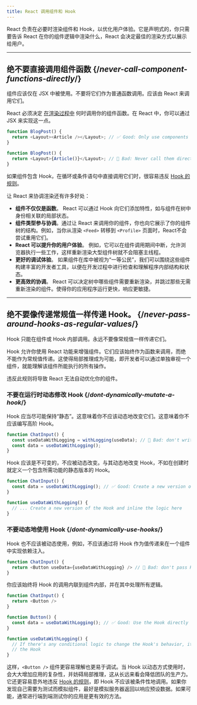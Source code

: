 ```yaml
---
title: React 调用组件和 Hook
---
```


<Intro>
React 负责在必要时渲染组件和 Hook，以优化用户体验。它是声明式的，你只需要告诉 React 在你的组件逻辑中渲染什么，React 会决定最佳的渲染方式以展示给用户。
</Intro>

<InlineToc />

---

## 绝不要直接调用组件函数 {/*never-call-component-functions-directly*/}
组件应该仅在 JSX 中被使用。不要将它们作为普通函数调用。应该由 React 来调用它们。

React 必须决定 [在渲染过程中](/reference/rules/components-and-hooks-must-be-pure#how-does-react-run-your-code) 何时调用你的组件函数。在 React 中，你可以通过 JSX 来实现这一点。

```js {2}
function BlogPost() {
  return <Layout><Article /></Layout>; // ✅ Good: Only use components in JSX
}
```

```js {2}
function BlogPost() {
  return <Layout>{Article()}</Layout>; // 🔴 Bad: Never call them directly
}
```

如果组件包含 Hook，在循环或条件语句中直接调用它们时，很容易违反 [Hook 的规则](/reference/rules/rules-of-hooks)。

让 React 来协调渲染还有许多好处：

* **组件不仅仅是函数**。 React 可以通过 Hook 向它们添加特性，如与组件在树中身份相关联的局部状态。
* **组件类型参与协调**。通过让 React 来调用你的组件，你也向它展示了你的组件树的结构。例如，当你从渲染 `<Feed>` 转移到 `<Profile>` 页面时，React不会尝试重用它们。
* **React 可以提升你的用户体验**。 例如，它可以在组件调用期间中断，允许浏览器执行一些工作，这样重新渲染大型组件树就不会阻塞主线程。
* **更好的调试体验**。 如果组件在库中被视为“一等公民”，我们可以围绕这些组件构建丰富的开发者工具，以便在开发过程中进行检查和理解程序内部结构和状态。
* **更高效的协调**。 React 可以决定树中哪些组件需要重新渲染，并跳过那些无需重新渲染的组件。使得你的应用程序运行更快，响应更敏捷。

---

## 绝不要像传递常规值一样传递 Hook。 {/*never-pass-around-hooks-as-regular-values*/}

Hook 只能在组件或 Hook 内部调用。永远不要像常规值一样传递它们。

Hook 允许你使用 React 功能来增强组件。它们应该始终作为函数来调用，而绝不能作为常规值传递。这使得局部推理成为可能，即开发者可以通过单独审视一个组件，就能理解该组件所能执行的所有操作。

违反此规则将导致 React 无法自动优化你的组件。

### 不要在运行时动态修改 Hook {/*dont-dynamically-mutate-a-hook*/}

Hook 应当尽可能保持“静态”。这意味着你不应该动态地改变它们。这意味着你不应该编写高阶 Hook。

```js {2}
function ChatInput() {
  const useDataWithLogging = withLogging(useData); // 🔴 Bad: don't write higher order Hooks
  const data = useDataWithLogging();
}
```

Hook 应该是不可变的，不应被动态改变。与其动态地改变 Hook，不如在创建时就定义一个包含所需功能的静态版本的 Hook。

```js {2,6}
function ChatInput() {
  const data = useDataWithLogging(); // ✅ Good: Create a new version of the Hook
}

function useDataWithLogging() {
  // ... Create a new version of the Hook and inline the logic here
}
```

### 不要动态地使用 Hook {/*dont-dynamically-use-hooks*/}

Hook 也不应该被动态使用，例如，不应该通过将 Hook 作为值传递来在一个组件中实现依赖注入。

```js {2}
function ChatInput() {
  return <Button useData={useDataWithLogging} /> // 🔴 Bad: don't pass Hooks as props
}
```

你应该始终将 Hook 的调用内联到组件内部，并在其中处理所有逻辑。

```js {6}
function ChatInput() {
  return <Button />
}

function Button() {
  const data = useDataWithLogging(); // ✅ Good: Use the Hook directly
}

function useDataWithLogging() {
  // If there's any conditional logic to change the Hook's behavior, it should be inlined into
  // the Hook
}
```

这样，`<Button />` 组件更容易理解也更易于调试。当 Hook 以动态方式使用时，会大大增加应用的复杂性，并妨碍局部推理，这从长远来看会降低团队的生产力。它还更容易意外地违反 [Hook 的规则](/reference/rules/rules-of-hooks)，即 Hook 不应该被条件性地调用。如果你发现自己需要为测试而模拟组件，最好是模拟服务器返回以响应预设数据。如果可能，通常进行端到端测试你的应用是更有效的方法。

